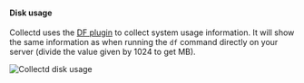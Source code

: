 #### Disk usage
Collectd uses the [DF plugin](https://collectd.org/wiki/index.php/Plugin:DF) to collect system usage information. It will show the same information as when running the `df` command directly on your server (divide the value given by 1024 to get MB).

![Collectd disk usage](http://assets.cloud66.com/help/images/collectd_df.png)
